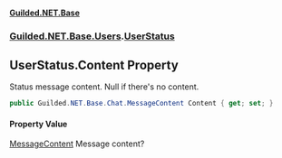 
#### [Guilded.NET.Base](index 'index')
### [Guilded.NET.Base.Users](index#Guilded_NET_Base_Users 'Guilded.NET.Base.Users').[UserStatus](UserStatus 'Guilded.NET.Base.Users.UserStatus')
## UserStatus.Content Property
Status message content. Null if there's no content.  
```csharp
public Guilded.NET.Base.Chat.MessageContent Content { get; set; }
```

#### Property Value
[MessageContent](MessageContent 'Guilded.NET.Base.Chat.MessageContent')
Message content?
